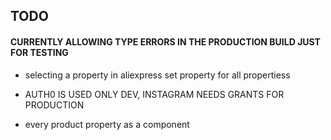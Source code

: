 ## TODO

#### CURRENTLY ALLOWING TYPE ERRORS IN THE PRODUCTION BUILD JUST FOR TESTING

- selecting a property in aliexpress set property for all propertiess
- AUTH0 IS USED ONLY DEV, INSTAGRAM NEEDS GRANTS FOR PRODUCTION

- every product property as a component
